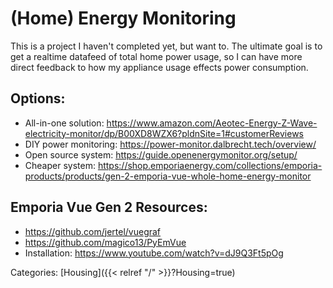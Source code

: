 # (Home) Energy Monitoring

This is a project I haven't completed yet, but want to. 
The ultimate goal is to get a realtime datafeed of total home power
usage, so I can have more direct feedback to how my appliance usage
effects power consumption.

## Options:

 - All-in-one solution: https://www.amazon.com/Aeotec-Energy-Z-Wave-electricity-monitor/dp/B00XD8WZX6?pldnSite=1#customerReviews
 - DIY power monitoring: https://power-monitor.dalbrecht.tech/overview/
 - Open source system: https://guide.openenergymonitor.org/setup/
 - Cheaper system: https://shop.emporiaenergy.com/collections/emporia-products/products/gen-2-emporia-vue-whole-home-energy-monitor

## Emporia Vue Gen 2 Resources:

 - https://github.com/jertel/vuegraf
 - https://github.com/magico13/PyEmVue
 - Installation: https://www.youtube.com/watch?v=dJ9Q3Ft5pOg

Categories: [Housing]({{< relref "/" >}}?Housing=true)